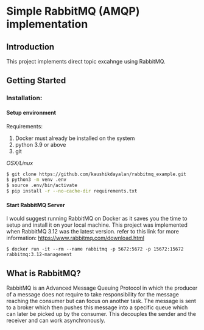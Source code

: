 # Simple RabbitMQ (AMQP) implementation
## Introduction
This project implements direct topic excahnge using RabbitMQ.

## Getting Started

### Installation:
#### Setup environment 

Requirements: 
1. Docker must already be installed on the system
2. python 3.9 or above
3. git

*OSX/Linux*
```sh
$ git clone https://github.com/kaushikdayalan/rabbitmq_example.git
$ python3 -m venv .env
$ source .env/bin/activate
$ pip install -r --no-cache-dir requirements.txt
```
#### Start RabbitMQ Server
I would suggest running RabbitMQ on Docker as it saves you the time to
setup and install it on your local machine.
This project was implemented when RabbitMQ 3.12 was the latest version. 
refer to this link for more information: https://www.rabbitmq.com/download.html
```
$ docker run -it --rm --name rabbitmq -p 5672:5672 -p 15672:15672 rabbitmq:3.12-management
```

## What is RabbitMQ?
RabbitMQ is an Advanced Message Queuing Protocol in which the producer of a message does not require to take responsibility for the message reaching the consumer but can focus on another task. The message is sent to a broker which then pushes this message into a specific queue which can later be picked up by the consumer. This decouples the sender and the receiver and can work asynchronously.

